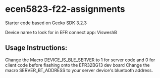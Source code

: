 # ecen5823-f22-assignments
Starter code based on Gecko SDK 3.2.3

Device name to look for in EFR connect app: VisweshB

## Usage Instructions:

Change the Macro DEVICE_IS_BLE_SERVER to 1 for server code and 0 for client code before flashing onto the EFR32BG13 dev board
Change the macro SERVER_BT_ADDRESS to your server device's bluetooth address.
